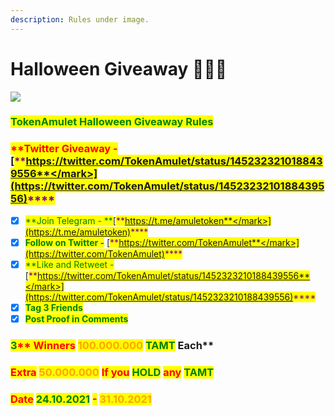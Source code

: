```yaml
---
description: Rules under image.
---
```


# Halloween Giveaway 💎💎💎

![](<.gitbook/assets/Untitled-2 (1).jpg>)

### <mark style="color:green;">**TokenAmulet Halloween Giveaway Rules**</mark>

### <mark style="color:red;">\*\*Twitter Giveaway -</mark> [<mark style="color:purple;">**https://twitter.com/TokenAmulet/status/1452323210188439556**</mark>](https://twitter.com/TokenAmulet/status/1452323210188439556)<mark style="color:purple;">****</mark>

* [x] <mark style="color:green;">\*\*Join Telegram - \*\*</mark>[<mark style="color:purple;">**https://t.me/amuletoken**</mark>](https://t.me/amuletoken)<mark style="color:purple;">\*\*\*\*</mark>
* [x] <mark style="color:green;">**Follow on Twitter -**</mark> [<mark style="color:purple;">**https://twitter.com/TokenAmulet**</mark>](https://twitter.com/TokenAmulet)<mark style="color:purple;">\*\*\*\*</mark>
* [x] <mark style="color:green;">\*\*Like and Retweet -</mark> [<mark style="color:purple;">**https://twitter.com/TokenAmulet/status/1452323210188439556**</mark>](https://twitter.com/TokenAmulet/status/1452323210188439556)<mark style="color:purple;">****</mark>
* [x] <mark style="color:green;">**Tag 3 Friends**</mark>
* [x] <mark style="color:green;">**Post Proof in Comments**</mark>

### <mark style="color:green;">**3**</mark><mark style="color:red;">\*\* Winners</mark> <mark style="color:orange;">**100.000.000**</mark> <mark style="color:green;">**TAMT**</mark> Each\*\*

### <mark style="color:red;">Extra</mark> <mark style="color:orange;">50.000.000</mark> <mark style="color:red;">If you</mark> <mark style="color:green;">HOLD</mark> <mark style="color:red;">any</mark> <mark style="color:green;">TAMT</mark>

### <mark style="color:red;">Date</mark> <mark style="color:green;">24.10.2021</mark> <mark style="color:red;">-</mark> <mark style="color:orange;">31.10.2021</mark>
